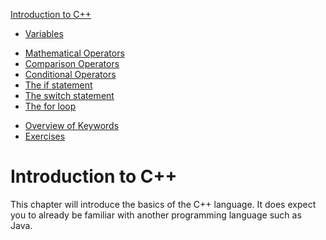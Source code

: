 [Introduction to C++](../introduction_to_cpp/readme.md)
* [Variables](../introduction_to_cpp/variables.md)
<!-- * [Standard IO](../introduction_to_cpp/standard_io.md) -->
* [Mathematical Operators](../introduction_to_cpp/mathematical_operators.md)
* [Comparison Operators](../introduction_to_cpp/comparison_operators.md)
* [Conditional Operators](../introduction_to_cpp/conditional_operators.md)
* [The if statement](../introduction_to_cpp/if_statement.md)
* [The switch statement](../introduction_to_cpp/switch_statement.md)
* [The for loop](../introduction_to_cpp/for_loop.md)
<!-- * [The while loop](../introduction_to_cpp/while_loop.md) -->
<!-- * [The do while loop](../introduction_to_cpp/do_while_loop.md) -->
<!-- * [Functions](../introduction_to_cpp/functions.md) -->
<!-- * [Scope](../introduction_to_cpp/scope.md)  -->
<!-- * [Arrays](../introduction_to_cpp/arrays.md) -->
* [Overview of Keywords](../introduction_to_cpp/overview_keywords.md)
* [Exercises](../introduction_to_cpp/exercises.md)
<!-- * [Solutions](../introduction_to_cpp/solutions.md) -->

# Introduction to C++

This chapter will introduce the basics of the C++ language. It does expect you to already be familiar with another programming language such as Java.

